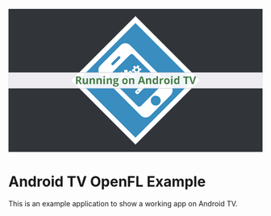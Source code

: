 ![Screenshot](screenshot.png)
# Android TV OpenFL Example
This is an example application to show a working app on Android TV.
